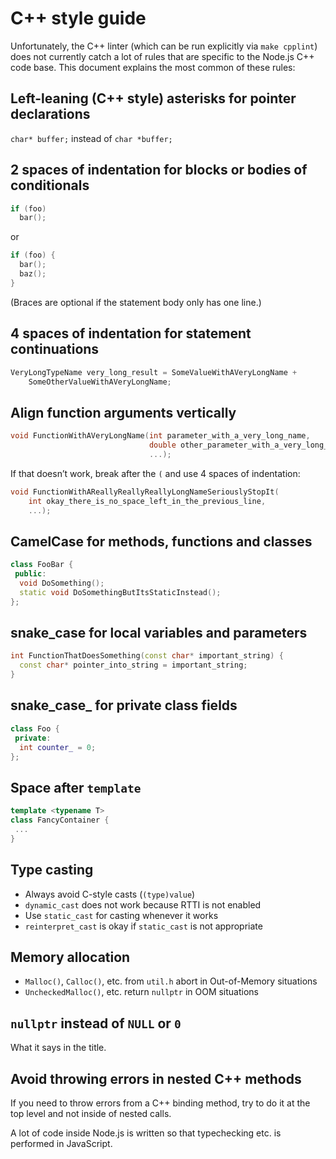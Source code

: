 # C++ style guide

Unfortunately, the C++ linter (which can be run explicitly
via `make cpplint`) does not currently catch a lot of rules that are specific
to the Node.js C++ code base. This document explains the most common of these
rules:

## Left-leaning (C++ style) asterisks for pointer declarations

`char* buffer;` instead of `char *buffer;`

## 2 spaces of indentation for blocks or bodies of conditionals

```c++
if (foo)
  bar();
```

or

```c++
if (foo) {
  bar();
  baz();
}
```

(Braces are optional if the statement body only has one line.)

## 4 spaces of indentation for statement continuations

```c++
VeryLongTypeName very_long_result = SomeValueWithAVeryLongName +
    SomeOtherValueWithAVeryLongName;
```

## Align function arguments vertically

```c++
void FunctionWithAVeryLongName(int parameter_with_a_very_long_name,
                               double other_parameter_with_a_very_long_name,
                               ...);
```

If that doesn’t work, break after the `(` and use 4 spaces of indentation:

```c++
void FunctionWithAReallyReallyReallyLongNameSeriouslyStopIt(
    int okay_there_is_no_space_left_in_the_previous_line,
    ...);
```

## CamelCase for methods, functions and classes

```c++
class FooBar {
 public:
  void DoSomething();
  static void DoSomethingButItsStaticInstead();
};
```

## snake_case for local variables and parameters

```c++
int FunctionThatDoesSomething(const char* important_string) {
  const char* pointer_into_string = important_string;
}
```

## snake_case_ for private class fields

```c++
class Foo {
 private:
  int counter_ = 0;
};
```

## Space after `template`

```c++
template <typename T>
class FancyContainer {
 ...
}
```

## Type casting

- Always avoid C-style casts (`(type)value`)
- `dynamic_cast` does not work because RTTI is not enabled
- Use `static_cast` for casting whenever it works
- `reinterpret_cast` is okay if `static_cast` is not appropriate

## Memory allocation

- `Malloc()`, `Calloc()`, etc. from `util.h` abort in Out-of-Memory situations
- `UncheckedMalloc()`, etc. return `nullptr` in OOM situations

## `nullptr` instead of `NULL` or `0`

What it says in the title.

## Avoid throwing errors in nested C++ methods

If you need to throw errors from a C++ binding method, try to do it at the
top level and not inside of nested calls.

A lot of code inside Node.js is written so that typechecking etc. is performed
in JavaScript.
